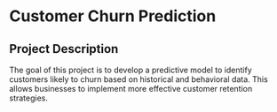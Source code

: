 # Customer Churn Prediction

## Project Description
The goal of this project is to develop a predictive model to identify customers likely to churn based on historical and behavioral data. This allows businesses to implement more effective customer retention strategies.

